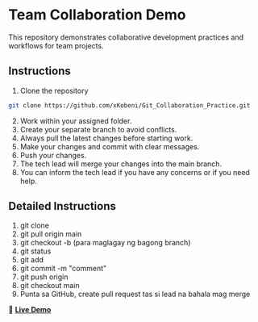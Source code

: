 
# Team Collaboration Demo

This repository demonstrates collaborative development practices and workflows for team projects.

## Instructions

1. Clone the repository
```bash
git clone https://github.com/xKobeni/Git_Collaboration_Practice.git
```
2. Work within your assigned folder. 
3. Create your separate branch to avoid conflicts.
4. Always pull the latest changes before starting work.
6. Make your changes and commit with clear messages.
7. Push your changes.
8. The tech lead will merge your changes into the main branch.
9. You can inform the tech lead if you have any concerns or if you need help.

## Detailed Instructions

1. git clone <link>
2. git pull origin main
3. git checkout -b <branchname> (para maglagay ng bagong branch)
4. git status
5. git add <file directory sa github>
6. git commit -m "comment"
7. git push origin <branchname>
8. git checkout main
9. Punta sa GitHub, create pull request tas si lead na bahala mag merge


🔗 **[Live Demo](https://xkobeni.github.io/Git_Collaboration_Practice/)**
